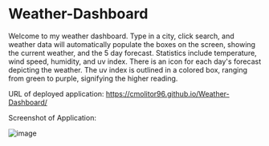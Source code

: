 # Weather-Dashboard

Welcome to my weather dashboard. Type in a city, click search, and weather data will automatically populate the boxes on the screen, showing the current weather, and the 5 day forecast. Statistics include temperature, wind speed, humidity, and uv index. There is an icon for each day's forecast depicting the weather. The uv index is outlined in a colored box, ranging from green to purple, signifying the higher reading. 

URL of deployed application:
https://cmolitor96.github.io/Weather-Dashboard/

Screenshot of Application:

![image](https://user-images.githubusercontent.com/103666997/181138057-25f7e10d-80ff-4432-8b9e-734c22f19ebf.png)
